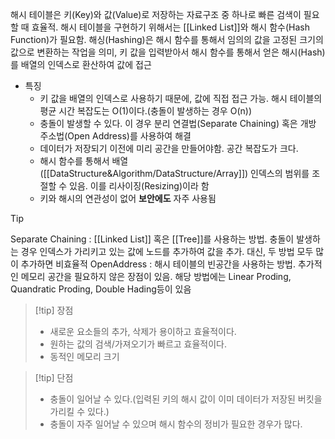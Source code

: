 해시 테이블은 키(Key)와 값(Value)로 저장하는 자료구조 중 하나로 빠른 검색이 필요할 때 효율적. 해시 테이블을 구현하기 위해서는 [[Linked List]]와 해시 함수(Hash Function)가 필요함. 해싱(Hashing)은 해시 함수를 통해서 임의의 값을 고정된 크기의 값으로 변환하는 작업을 의미, 키 값을 입력받아서 해시 함수를 통해서 얻은 해시(Hash)를 배열의 인덱스로 환산하여 값에 접근
- 특징
	- 키 값을 배열의 인덱스로 사용하기 때문에, 값에 직접 접근 가능. 해시 테이블의 평균 시간 복잡도는 O(1)이다.(충돌이 발생하는 경우 O(n))
	- 충돌이 발생할 수 있다. 이 경우 분리 연결법(Separate Chaining) 혹은 개방 주소법(Open Address)를 사용하여 해결
	- 데이터가 저장되기 이전에 미리 공간을 만들어야함. 공간 복잡도가 크다.
	- 해시 함수를 통해서 배열([[DataStructure&Algorithm/DataStructure/Array]]) 인덱스의 범위를 조절할 수 있음. 이를 리사이징(Resizing)이라 함
	- 키와 해시의 연관성이 없어 **보안에도** 자주 사용됨

>[!tip]
>Separate Chaining : [[Linked List]] 혹은 [[Tree]]를 사용하는 방법. 충돌이 발생하는 경우 인덱스가 가리키고 있는 값에 노드를 추가하여 값을 추가. 대신, 두 방법 모두 많이 추가하면 비효율적
>OpenAddress : 해시 테이블의 빈공간을 사용하는 방법. 추가적인 메모리 공간을 필요하지 않은 장점이 있음. 해당 방법에는 Linear Proding, Quandratic Proding, Double Hading등이 있음

>[!tip] 장점
>- 새로운 요소들의 추가, 삭제가 용이하고 효율적이다.
>- 원하는 값의 검색/가져오기가 빠르고 효율적이다.
>- 동적인 메모리 크기

>[!tip] 단점
>- 충돌이 일어날 수 있다.(입력된 키의 해시 값이 이미 데이터가 저장된 버킷을 가리킬 수 있다.)
>- 충돌이 자주 일어날 수 있으며 해시 함수의 정비가 필요한 경우가 많다.

